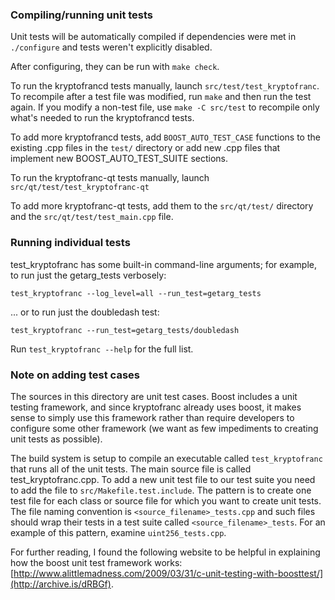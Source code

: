 ### Compiling/running unit tests

Unit tests will be automatically compiled if dependencies were met in `./configure`
and tests weren't explicitly disabled.

After configuring, they can be run with `make check`.

To run the kryptofrancd tests manually, launch `src/test/test_kryptofranc`. To recompile
after a test file was modified, run `make` and then run the test again. If you
modify a non-test file, use `make -C src/test` to recompile only what's needed
to run the kryptofrancd tests.

To add more kryptofrancd tests, add `BOOST_AUTO_TEST_CASE` functions to the existing
.cpp files in the `test/` directory or add new .cpp files that
implement new BOOST_AUTO_TEST_SUITE sections.

To run the kryptofranc-qt tests manually, launch `src/qt/test/test_kryptofranc-qt`

To add more kryptofranc-qt tests, add them to the `src/qt/test/` directory and
the `src/qt/test/test_main.cpp` file.

### Running individual tests

test_kryptofranc has some built-in command-line arguments; for
example, to run just the getarg_tests verbosely:

    test_kryptofranc --log_level=all --run_test=getarg_tests

... or to run just the doubledash test:

    test_kryptofranc --run_test=getarg_tests/doubledash

Run `test_kryptofranc --help` for the full list.

### Note on adding test cases

The sources in this directory are unit test cases.  Boost includes a
unit testing framework, and since kryptofranc already uses boost, it makes
sense to simply use this framework rather than require developers to
configure some other framework (we want as few impediments to creating
unit tests as possible).

The build system is setup to compile an executable called `test_kryptofranc`
that runs all of the unit tests.  The main source file is called
test_kryptofranc.cpp. To add a new unit test file to our test suite you need
to add the file to `src/Makefile.test.include`. The pattern is to create
one test file for each class or source file for which you want to create
unit tests.  The file naming convention is `<source_filename>_tests.cpp`
and such files should wrap their tests in a test suite
called `<source_filename>_tests`. For an example of this pattern,
examine `uint256_tests.cpp`.

For further reading, I found the following website to be helpful in
explaining how the boost unit test framework works:
[http://www.alittlemadness.com/2009/03/31/c-unit-testing-with-boosttest/](http://archive.is/dRBGf).
